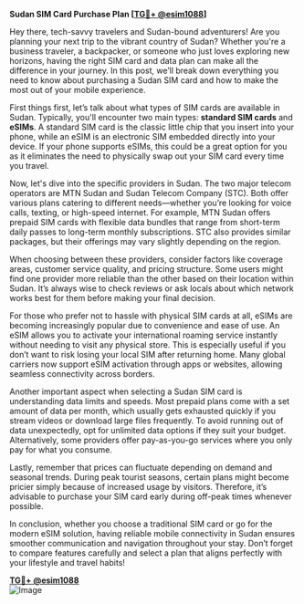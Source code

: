 **Sudan SIM Card Purchase Plan [[TG💪+ @esim1088](https://t.me/s/esim1088)]**

Hey there, tech-savvy travelers and Sudan-bound adventurers! Are you planning your next trip to the vibrant country of Sudan? Whether you're a business traveler, a backpacker, or someone who just loves exploring new horizons, having the right SIM card and data plan can make all the difference in your journey. In this post, we’ll break down everything you need to know about purchasing a Sudan SIM card and how to make the most out of your mobile experience.

First things first, let’s talk about what types of SIM cards are available in Sudan. Typically, you'll encounter two main types: **standard SIM cards** and **eSIMs**. A standard SIM card is the classic little chip that you insert into your phone, while an eSIM is an electronic SIM embedded directly into your device. If your phone supports eSIMs, this could be a great option for you as it eliminates the need to physically swap out your SIM card every time you travel.

Now, let's dive into the specific providers in Sudan. The two major telecom operators are MTN Sudan and Sudan Telecom Company (STC). Both offer various plans catering to different needs—whether you’re looking for voice calls, texting, or high-speed internet. For example, MTN Sudan offers prepaid SIM cards with flexible data bundles that range from short-term daily passes to long-term monthly subscriptions. STC also provides similar packages, but their offerings may vary slightly depending on the region.

When choosing between these providers, consider factors like coverage areas, customer service quality, and pricing structure. Some users might find one provider more reliable than the other based on their location within Sudan. It’s always wise to check reviews or ask locals about which network works best for them before making your final decision.

For those who prefer not to hassle with physical SIM cards at all, eSIMs are becoming increasingly popular due to convenience and ease of use. An eSIM allows you to activate your international roaming service instantly without needing to visit any physical store. This is especially useful if you don’t want to risk losing your local SIM after returning home. Many global carriers now support eSIM activation through apps or websites, allowing seamless connectivity across borders.

Another important aspect when selecting a Sudan SIM card is understanding data limits and speeds. Most prepaid plans come with a set amount of data per month, which usually gets exhausted quickly if you stream videos or download large files frequently. To avoid running out of data unexpectedly, opt for unlimited data options if they suit your budget. Alternatively, some providers offer pay-as-you-go services where you only pay for what you consume.

Lastly, remember that prices can fluctuate depending on demand and seasonal trends. During peak tourist seasons, certain plans might become pricier simply because of increased usage by visitors. Therefore, it’s advisable to purchase your SIM card early during off-peak times whenever possible.

In conclusion, whether you choose a traditional SIM card or go for the modern eSIM solution, having reliable mobile connectivity in Sudan ensures smoother communication and navigation throughout your stay. Don’t forget to compare features carefully and select a plan that aligns perfectly with your lifestyle and travel habits!

**[TG💪+ @esim1088](https://t.me/s/esim1088)**  
![Image](https://i.postimg.cc/Y0z9fWf4/image.png)